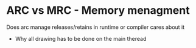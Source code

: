 # ARC vs MRC - Memory menagment
Does arc manage releases/retains in runtime or compiler cares about it

* Why all drawing has to be done on the main theread

